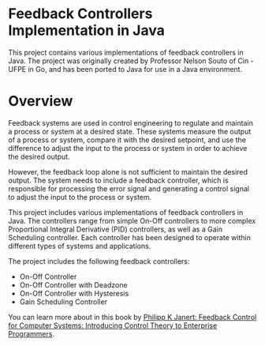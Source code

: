 # Feedback Controllers Implementation in Java
This project contains various implementations of feedback controllers in Java. The project was originally created by Professor Nelson Souto of Cin - UFPE in Go, and has been ported to Java for use in a Java environment.

# Overview

Feedback systems are used in control engineering to regulate and maintain a process or system at a desired state. These systems measure the output of a process or system, compare it with the desired setpoint, and use the difference to adjust the input to the process or system in order to achieve the desired output.

However, the feedback loop alone is not sufficient to maintain the desired output. The system needs to include a feedback controller, which is responsible for processing the error signal and generating a control signal to adjust the input to the process or system.

This project includes various implementations of feedback controllers in Java. The controllers range from simple On-Off controllers to more complex Proportional Integral Derivative (PID) controllers, as well as a Gain Scheduling controller. Each controller has been designed to operate within different types of systems and applications.

The project includes the following feedback controllers:

- On-Off Controller
- On-Off Controller with Deadzone
- On-Off Controller with Hysteresis
- Gain Scheduling Controller

You can learn more about in this book by [Philipp K Janert: Feedback Control for Computer Systems: Introducing Control Theory to Enterprise Programmers](amazon.com.br/Feedback-Control-Computer-Systems-Phillipp/dp/1449361692). 
